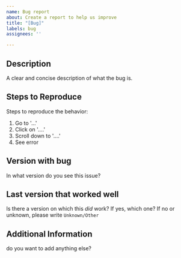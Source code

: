 ```yaml
---
name: Bug report
about: Create a report to help us improve
title: "[Bug]"
labels: bug
assignees: ''

---
```


## Description
A clear and concise description of what the bug is.

## Steps to Reproduce
Steps to reproduce the behavior:
1. Go to '...'
2. Click on '....'
3. Scroll down to '....'
4. See error

## Version with bug
In what version do you see this issue?

## Last version that worked well
Is there a version on which this *did* work? If yes, which one? If no or unknown, please write ``Unknown/Other``

## Additional Information
do you want to add anything else?
